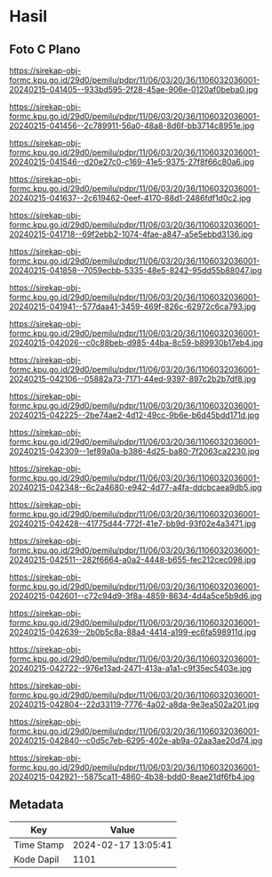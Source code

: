 # Hasil

## Foto C Plano

https://sirekap-obj-formc.kpu.go.id/29d0/pemilu/pdpr/11/06/03/20/36/1106032036001-20240215-041405--933bd595-2f28-45ae-906e-0120af0beba0.jpg

https://sirekap-obj-formc.kpu.go.id/29d0/pemilu/pdpr/11/06/03/20/36/1106032036001-20240215-041456--2c789911-56a0-48a8-8d6f-bb3714c8951e.jpg

https://sirekap-obj-formc.kpu.go.id/29d0/pemilu/pdpr/11/06/03/20/36/1106032036001-20240215-041546--d20e27c0-c169-41e5-9375-27f8f66c80a6.jpg

https://sirekap-obj-formc.kpu.go.id/29d0/pemilu/pdpr/11/06/03/20/36/1106032036001-20240215-041637--2c619462-0eef-4170-88d1-2486fdf1d0c2.jpg

https://sirekap-obj-formc.kpu.go.id/29d0/pemilu/pdpr/11/06/03/20/36/1106032036001-20240215-041718--69f2ebb2-1074-4fae-a847-a5e5ebbd3136.jpg

https://sirekap-obj-formc.kpu.go.id/29d0/pemilu/pdpr/11/06/03/20/36/1106032036001-20240215-041858--7059ecbb-5335-48e5-8242-95dd55b88047.jpg

https://sirekap-obj-formc.kpu.go.id/29d0/pemilu/pdpr/11/06/03/20/36/1106032036001-20240215-041941--577daa41-3459-469f-826c-62972c6ca793.jpg

https://sirekap-obj-formc.kpu.go.id/29d0/pemilu/pdpr/11/06/03/20/36/1106032036001-20240215-042026--c0c88beb-d985-44ba-8c59-b89930b17eb4.jpg

https://sirekap-obj-formc.kpu.go.id/29d0/pemilu/pdpr/11/06/03/20/36/1106032036001-20240215-042106--05882a73-7171-44ed-9397-897c2b2b7df8.jpg

https://sirekap-obj-formc.kpu.go.id/29d0/pemilu/pdpr/11/06/03/20/36/1106032036001-20240215-042225--2be74ae2-4d12-49cc-9b6e-b6d45bdd171d.jpg

https://sirekap-obj-formc.kpu.go.id/29d0/pemilu/pdpr/11/06/03/20/36/1106032036001-20240215-042309--1ef89a0a-b386-4d25-ba80-7f2063ca2230.jpg

https://sirekap-obj-formc.kpu.go.id/29d0/pemilu/pdpr/11/06/03/20/36/1106032036001-20240215-042348--6c2a4680-e942-4d77-a4fa-ddcbcaea9db5.jpg

https://sirekap-obj-formc.kpu.go.id/29d0/pemilu/pdpr/11/06/03/20/36/1106032036001-20240215-042428--41775d44-772f-41e7-bb9d-93f02e4a3471.jpg

https://sirekap-obj-formc.kpu.go.id/29d0/pemilu/pdpr/11/06/03/20/36/1106032036001-20240215-042511--282f6664-a0a2-4448-b655-fec212cec098.jpg

https://sirekap-obj-formc.kpu.go.id/29d0/pemilu/pdpr/11/06/03/20/36/1106032036001-20240215-042601--c72c94d9-3f8a-4859-8634-4d4a5ce5b9d6.jpg

https://sirekap-obj-formc.kpu.go.id/29d0/pemilu/pdpr/11/06/03/20/36/1106032036001-20240215-042639--2b0b5c8a-88a4-4414-a199-ec6fa598911d.jpg

https://sirekap-obj-formc.kpu.go.id/29d0/pemilu/pdpr/11/06/03/20/36/1106032036001-20240215-042722--976e13ad-2471-413a-a1a1-c9f35ec5403e.jpg

https://sirekap-obj-formc.kpu.go.id/29d0/pemilu/pdpr/11/06/03/20/36/1106032036001-20240215-042804--22d33119-7776-4a02-a8da-9e3ea502a201.jpg

https://sirekap-obj-formc.kpu.go.id/29d0/pemilu/pdpr/11/06/03/20/36/1106032036001-20240215-042840--c0d5c7eb-6295-402e-ab9a-02aa3ae20d74.jpg

https://sirekap-obj-formc.kpu.go.id/29d0/pemilu/pdpr/11/06/03/20/36/1106032036001-20240215-042921--5875ca11-4860-4b38-bdd0-8eae21df6fb4.jpg


## Metadata

| Key        | Value               |
| ---------- | ------------------- |
| Time Stamp | 2024-02-17 13:05:41 |
| Kode Dapil | 1101                |



